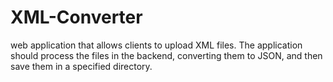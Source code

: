 # XML-Converter
web application that allows clients to upload XML files. The application should process the files in the backend, converting them to JSON, and then save them in a specified directory.
